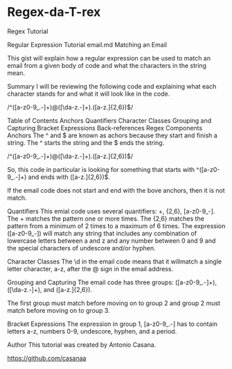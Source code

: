 # Regex-da-T-rex
Regex Tutorial

Regular Expression Tutorial
email.md
Matching an Email

This gist will explain how a regular expression can be used to match an email from a given body of code and what the characters in the string mean.

Summary
I will be reviewing the following code and explaining what each character stands for and what it will look like in the code.

/^([a-z0-9_.-]+)@([\da-z.-]+).([a-z.]{2,6})$/

Table of Contents
Anchors
Quantifiers
Character Classes
Grouping and Capturing
Bracket Expressions
Back-references
Regex Components
Anchors
The ^ and $ are known as achors because they start and finish a string. The ^ starts the string and the $ ends the string.

/^([a-z0-9_.-]+)@([\da-z.-]+).([a-z.]{2,6})$/

So, this code in particular is looking for something that starts with ^([a-z0-9_.-]+) and ends with ([a-z.]{2,6})$.

If the email code does not start and end with the bove anchors, then it is not match.

Quantifiers
This emial code uses several quantifiers: +, {2,6}, [a-z0-9_-]. The + matches the pattern one or more times. The {2,6} matches the pattern from a minimum of 2 times to a maximum of 6 times. The expression ([a-z0-9_-]) will match any string that includes any combination of lowercase letters between a and z and any number between 0 and 9 and the special characters of undescore and/or hyphen.

Character Classes
The \d in the email code means that it willmatch a single letter character, a-z, after the @ sign in the email address.

Grouping and Capturing
The email code has three groups: ([a-z0-9_.-]+), ([\da-z.-]+), and ([a-z.]{2,6}).

The first group must match before moving on to group 2 and group 2 must match before moving on to group 3.

Bracket Expressions
The expression in group 1, [a-z0-9_.-] has to contain letters a-z, numbers 0-9, undescore, hyphen, and a period.

Author
This tutorial was created by Antonio Casana.

https://github.com/casanaa

